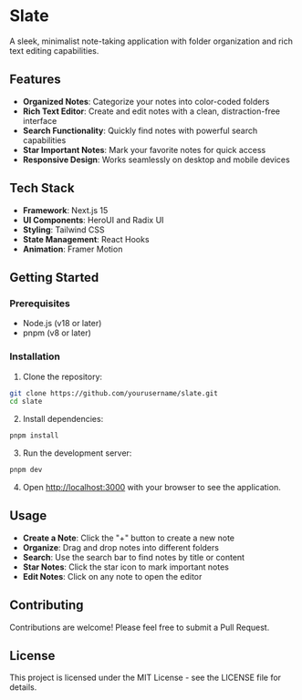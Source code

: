 # Slate

A sleek, minimalist note-taking application with folder organization and rich text editing capabilities.


## Features

- **Organized Notes**: Categorize your notes into color-coded folders
- **Rich Text Editor**: Create and edit notes with a clean, distraction-free interface
- **Search Functionality**: Quickly find notes with powerful search capabilities
- **Star Important Notes**: Mark your favorite notes for quick access
- **Responsive Design**: Works seamlessly on desktop and mobile devices

## Tech Stack

- **Framework**: Next.js 15
- **UI Components**: HeroUI and Radix UI
- **Styling**: Tailwind CSS
- **State Management**: React Hooks
- **Animation**: Framer Motion

## Getting Started

### Prerequisites

- Node.js (v18 or later)
- pnpm (v8 or later)

### Installation

1. Clone the repository:

```bash
git clone https://github.com/yourusername/slate.git
cd slate
```

2. Install dependencies:

```bash
pnpm install
```

3. Run the development server:

```bash
pnpm dev
```

4. Open [http://localhost:3000](http://localhost:3000) with your browser to see the application.

## Usage

- **Create a Note**: Click the "+" button to create a new note
- **Organize**: Drag and drop notes into different folders
- **Search**: Use the search bar to find notes by title or content
- **Star Notes**: Click the star icon to mark important notes
- **Edit Notes**: Click on any note to open the editor

## Contributing

Contributions are welcome! Please feel free to submit a Pull Request.

## License

This project is licensed under the MIT License - see the LICENSE file for details.
